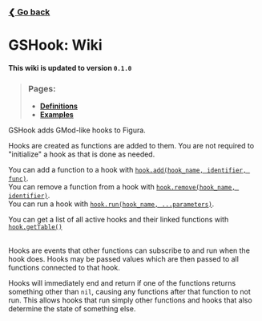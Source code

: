 ### [❮ Go back](../)

# GSHook: Wiki
[#ha]: ./defs.md#hookadd
[#hr]: ./defs.md#hookremove
[#hr2]: ./defs.md#hookrun
[#hgt]: ./defs.md#hookgettable

#### This wiki is updated to version `0.1.0`
> ### Pages:
> * [**Definitions**](./defs.md)
> * [**Examples**](./examples.md)

GSHook adds GMod-like hooks to Figura.

Hooks are created as functions are added to them. You are not required to "initialize" a hook as that is done as needed.

You can add a function to a hook with [`hook.add(hook_name, identifier, func)`][#ha].  
You can remove a function from a hook with [`hook.remove(hook_name, identifier)`][#hr].  
You can run a hook with [`hook.run(hook_name, ...parameters)`][#hr2].

You can get a list of all active hooks and their linked functions with [`hook.getTable()`][#hgt]  
&nbsp;

Hooks are events that other functions can subscribe to and run when the hook does. Hooks may be passed values which are then passed to all functions connected to that hook.

Hooks will immediately end and return if one of the functions returns something other than `nil`, causing any functions after that function to not run. This allows hooks that run simply other functions and hooks that also determine the state of something else.
